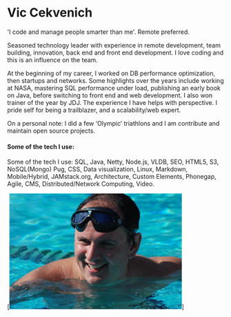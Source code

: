 
# Vic Cekvenich

'I code and manage people smarter than me'. Remote preferred. <br />

Seasoned technology leader with experience in remote development, team building, innovation, back end and front end development. I love coding and this is an influence on the team.

At the beginning of my career, I worked on DB performance optimization, then startups
and networks. Some highlights over the years include working at NASA, mastering
SQL performance under load, publishing an early book on Java, before switching to front end
and web development. I also won trainer of the year by JDJ. The experience I have
helps with perspective. I pride self for being a trailblazer, and a scalability/web expert. 

On a personal note: I did a few ‘Olympic’ triathlons and I am contribute and maintain open source projects.

####  Some of the tech I use:
Some of the tech I use: SQL, Java, Netty, Node.js, VLDB, SEO, HTML5, S3, NoSQL(Mongo) Pug, CSS, Data visualization, Linux, Markdown, Mobile/Hybrid, JAMstack.org, Architecture, Custom Elements, Phonegap, Agile, CMS, Distributed/Network Computing, Video.

[<img src="vic.jpg" width="400"/>]
